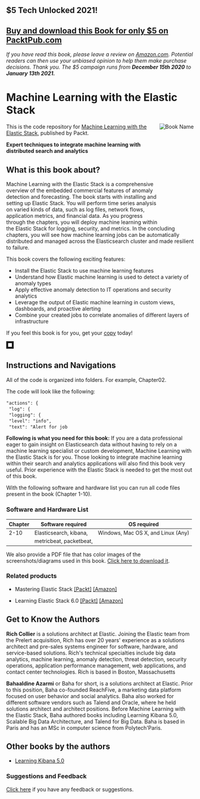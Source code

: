 ## $5 Tech Unlocked 2021!
[Buy and download this Book for only $5 on PacktPub.com](https://www.packtpub.com/product/machine-learning-with-the-elastic-stack/9781788477543)
-----
*If you have read this book, please leave a review on [Amazon.com](https://www.amazon.com/gp/product/1788477545).     Potential readers can then use your unbiased opinion to help them make purchase decisions. Thank you. The $5 campaign         runs from __December 15th 2020__ to __January 13th 2021.__*

# 	Machine Learning with the Elastic Stack

<a href="https://www.packtpub.com/big-data-and-business-intelligence/machine-learning-elastic-stack?utm_source=github&utm_medium=repository"><img src="https://d1ldz4te4covpm.cloudfront.net/sites/default/files/imagecache/ppv4_main_book_cover/cover_26.png" alt="Book Name" height="256px" align="right"></a>

This is the code repository for [	Machine Learning with the Elastic Stack](https://www.packtpub.com/big-data-and-business-intelligence/machine-learning-elastic-stack?utm_source=github&utm_medium=repository), published by Packt.

**Expert techniques to integrate machine learning with distributed search and analytics**

## What is this book about?
Machine Learning with the Elastic Stack is a comprehensive overview of the embedded commercial features of anomaly detection and forecasting. The book starts with installing and setting up Elastic Stack. You will perform time series analysis on varied kinds of data, such as log files, network flows, application metrics, and financial data.
As you progress through the chapters, you will deploy machine learning within the Elastic Stack for logging, security, and metrics. In the concluding chapters, you will see how machine learning jobs can be automatically distributed and managed across the Elasticsearch cluster and made resilient to failure.

This book covers the following exciting features: 
* Install the Elastic Stack to use machine learning features
* Understand how Elastic machine learning is used to detect a variety of anomaly types
* Apply effective anomaly detection to IT operations and security analytics
* Leverage the output of Elastic machine learning in custom views, dashboards, and proactive alerting
* Combine your created jobs to correlate anomalies of different layers of infrastructure

If you feel this book is for you, get your [copy](https://www.amazon.com/dp/1788477545) today!

<a href="https://www.packtpub.com/?utm_source=github&utm_medium=banner&utm_campaign=GitHubBanner"><img src="https://raw.githubusercontent.com/PacktPublishing/GitHub/master/GitHub.png" 
alt="https://www.packtpub.com/" border="5" /></a>


## Instructions and Navigations
All of the code is organized into folders. For example, Chapter02.

The code will look like the following:
```
"actions": {
 "log": {
 "logging": {
 "level": "info",
 "text": "Alert for job
```

**Following is what you need for this book:**
If you are a data professional eager to gain insight on Elasticsearch data without having to rely on a machine learning specialist or custom development, Machine Learning with the Elastic Stack is for you. Those looking to integrate machine learning within their search and analytics applications will also find this book very useful. Prior experience with the Elastic Stack is needed to get the most out of this book.

With the following software and hardware list you can run all code files present in the book (Chapter 1-10).

### Software and Hardware List

| Chapter  | Software required                   | OS required                        |
| -------- | ------------------------------------| -----------------------------------|
| 2-10     | Elasticsearch, kibana,              |Windows, Mac OS X, and Linux (Any)  |
|          |  metricbeat, packetbeat,            |                                    |



We also provide a PDF file that has color images of the screenshots/diagrams used in this book. [Click here to download it](https://www.packtpub.com/sites/default/files/downloads/9781788834445_ColorImages.pdf).


### Related products <Other books you may enjoy>
* Mastering Elastic Stack [[Packt]](https://www.packtpub.com/big-data-and-business-intelligence/mastering-elastic-stack?utm_source=github&utm_medium=repository&utm_campaign=9781788293778) [[Amazon]](https://www.amazon.com/dp/1786460017)

* Learning Elastic Stack 6.0 [[Packt]](https://www.packtpub.com/big-data-and-business-intelligence/learning-elastic-stack-60?utm_source=github&utm_medium=repository&utm_campaign=9781787281868) [[Amazon]](https://www.amazon.com/dp/B077T7V7PF)

## Get to Know the Authors
**Rich Collier**
is a solutions architect at Elastic. Joining the Elastic team from the Prelert
acquisition, Rich has over 20 years' experience as a solutions architect and pre-sales systems
engineer for software, hardware, and service-based solutions. Rich's technical specialties
include big data analytics, machine learning, anomaly detection, threat detection, security
operations, application performance management, web applications, and contact center
technologies. Rich is based in Boston, Massachusetts

**Bahaaldine Azarmi**
or Baha for short, is a solutions architect at Elastic. Prior to this
position, Baha co-founded ReachFive, a marketing data platform focused on user behavior
and social analytics. Baha also worked for different software vendors such as Talend and
Oracle, where he held solutions architect and architect positions. Before Machine Learning
with the Elastic Stack, Baha authored books including Learning Kibana 5.0, Scalable Big Data
Architecture, and Talend for Big Data. Baha is based in Paris and has an MSc in computer
science from Polytech'Paris.


## Other books by the authors
* [Learning Kibana 5.0](https://www.packtpub.com/big-data-and-business-intelligence/learning-kibana-50?utm_source=github&utm_medium=repository&utm_campaign=9781784399597)

### Suggestions and Feedback
[Click here](https://docs.google.com/forms/d/e/1FAIpQLSdy7dATC6QmEL81FIUuymZ0Wy9vH1jHkvpY57OiMeKGqib_Ow/viewform) if you have any feedback or suggestions.
